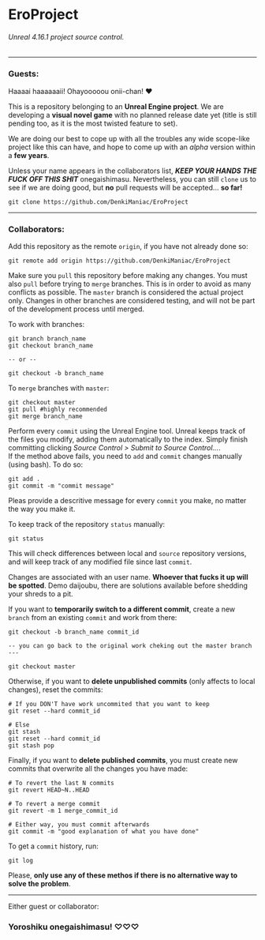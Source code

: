 # EroProject
###### *Unreal 4.16.1 project source control.*

---

### Guests:

Haaaai haaaaaaii! Ohayooooou onii-chan! ❤

This is a repository belonging to an **Unreal Engine project**.
We are developing a **visual novel game** with no planned release date yet (title is still pending too, as it is the most twisted feature to set).

We are doing our best to cope up with all the troubles any wide scope-like project like this can have, and hope to come up with an *alpha* version within a **few years**.

Unless your name appears in the collaborators list, ***KEEP YOUR HANDS THE FUCK OFF THIS SHIT*** onegaishimasu.
Nevertheless, you can still `clone` us to see if we are doing good, but **no** pull requests will be accepted... **so far!**

~~~
git clone https://github.com/DenkiManiac/EroProject
~~~

---

### Collaborators:

Add this repository as the remote `origin`, if you have not already done so:

~~~
git remote add origin https://github.com/DenkiManiac/EroProject
~~~

Make sure you `pull` this repository before making any changes. You must also `pull` before trying to `merge` branches. This is in order to avoid as many conflicts as possible. 
The `master` branch is considered the actual project only. Changes in other branches are considered testing, and will not be part of the development process until merged.

To work with branches:

~~~
git branch branch_name
git checkout branch_name

-- or --

git checkout -b branch_name
~~~

To `merge` branches with `master`:

~~~
git checkout master
git pull #highly recommended
git merge branch_name
~~~

Perform every `commit` using the Unreal Engine tool. Unreal keeps track of the files you modify, adding them automatically to the index. Simply finish committing clicking *Source Control > Submit to Source Control...*.
<br>If the method above fails, you need to `add` and `commit` changes manually (using bash). To do so:

~~~
git add .
git commit -m "commit message"
~~~

Pleas provide a descritive message for every `commit` you make, no matter the way you make it.

To keep track of the repository `status` manually:

~~~
git status
~~~

This will check differences between local and `source` repository versions, and will keep track of any modified file since last `commit`.

Changes are associated with an user name. **Whoever that fucks it up will be spotted**. Demo daijoubu, there are solutions available before shedding your shreds to a pit. 

If you want to **temporarily switch to a different commit**, create a new `branch` from an existing `commit` and work from there:

~~~
git checkout -b branch_name commit_id

-- you can go back to the original work cheking out the master branch ---

git checkout master
~~~

Otherwise, if you want to **delete unpublished commits** (only affects to local changes), reset the commits:

~~~
# If you DON'T have work uncommited that you want to keep
git reset --hard commit_id

# Else
git stash
git reset --hard commit_id
git stash pop
~~~

Finally, if you want to **delete published commits**, you must create new commits that overwrite all the changes you have made:

~~~
# To revert the last N commits
git revert HEAD~N..HEAD

# To revert a merge commit
git revert -m 1 merge_commit_id

# Either way, you must commit afterwards
git commit -m "good explanation of what you have done"
~~~

To get a `commit` history, run:

~~~
git log
~~~

Please, **only use any of these methos if there is no alternative way to solve the problem**.

---

Either guest or collaborator:<br>
### Yoroshiku onegaishimasu! ♡♡♡

